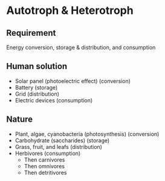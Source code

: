 # Autotroph & Heterotroph

## Requirement
Energy conversion, storage & distribution, and consumption

## Human solution
- Solar panel (photoelectric effect) (conversion)
- Battery (storage)
- Grid (distribution)
- Electric devices (consumption)

## Nature
- Plant, algae, cyanobacteria (photosynthesis) (conversion)
- Carbohydrate (saccharides) (storage)
- Grass, fruit, and leafs (distribution)
- Herbivores (consumption)
    - Then carnivores
    - Then omnivores
    - Then detritivores
